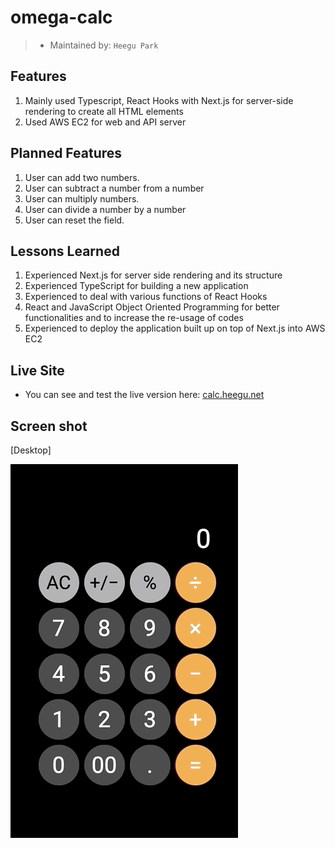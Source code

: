 # omega-calc

> - Maintained by: `Heegu Park`

## Features
1. Mainly used Typescript, React Hooks with Next.js for server-side rendering to create all HTML elements
2. Used AWS EC2 for web and API server

## Planned Features
1. User can add two numbers.
2. User can subtract a number from a number
3. User can multiply numbers.
4. User can divide a number by a number
5. User can reset the field.

## Lessons Learned
1. Experienced Next.js for server side rendering and its structure
2. Experienced TypeScript for building a new application
3. Experienced to deal with various functions of React Hooks
4. React and JavaScript Object Oriented Programming for better functionalities and to increase the re-usage of codes
5. Experienced to deploy the application built up on top of Next.js into AWS EC2

## Live Site
* You can see and test the live version here: <a href="https://calc.heegu.net" target="blank">calc.heegu.net</a>

## Screen shot
[Desktop]

![Omega Calc](https://github.com/heegupark/omega-calc/blob/master/calc-ss-001.gif)
